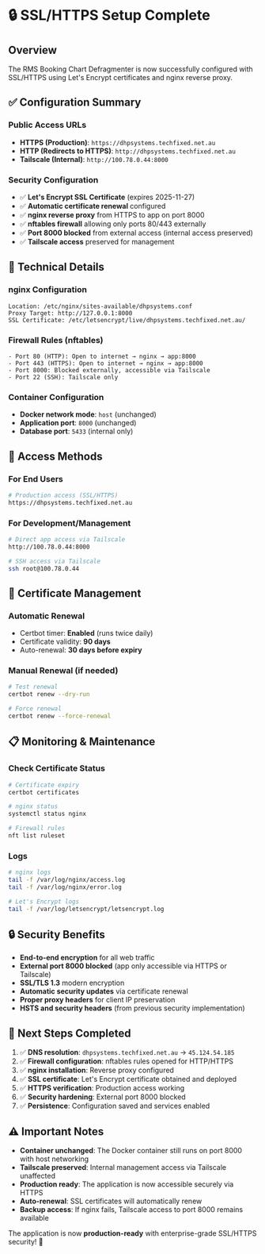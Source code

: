 # 🔒 SSL/HTTPS Setup Complete

## Overview

The RMS Booking Chart Defragmenter is now successfully configured with SSL/HTTPS using Let's Encrypt certificates and nginx reverse proxy.

## ✅ **Configuration Summary**

### **Public Access URLs**
- **HTTPS (Production)**: `https://dhpsystems.techfixed.net.au`
- **HTTP (Redirects to HTTPS)**: `http://dhpsystems.techfixed.net.au`
- **Tailscale (Internal)**: `http://100.78.0.44:8000`

### **Security Configuration**
- ✅ **Let's Encrypt SSL Certificate** (expires 2025-11-27)
- ✅ **Automatic certificate renewal** configured
- ✅ **nginx reverse proxy** from HTTPS to app on port 8000
- ✅ **nftables firewall** allowing only ports 80/443 externally
- ✅ **Port 8000 blocked** from external access (internal access preserved)
- ✅ **Tailscale access** preserved for management

## 🔧 **Technical Details**

### **nginx Configuration**
```
Location: /etc/nginx/sites-available/dhpsystems.conf
Proxy Target: http://127.0.0.1:8000
SSL Certificate: /etc/letsencrypt/live/dhpsystems.techfixed.net.au/
```

### **Firewall Rules (nftables)**
```
- Port 80 (HTTP): Open to internet → nginx → app:8000
- Port 443 (HTTPS): Open to internet → nginx → app:8000  
- Port 8000: Blocked externally, accessible via Tailscale
- Port 22 (SSH): Tailscale only
```

### **Container Configuration**
- **Docker network mode**: `host` (unchanged)
- **Application port**: `8000` (unchanged)
- **Database port**: `5433` (internal only)

## 🚀 **Access Methods**

### **For End Users**
```bash
# Production access (SSL/HTTPS)
https://dhpsystems.techfixed.net.au
```

### **For Development/Management**
```bash
# Direct app access via Tailscale
http://100.78.0.44:8000

# SSH access via Tailscale
ssh root@100.78.0.44
```

## 🔄 **Certificate Management**

### **Automatic Renewal**
- Certbot timer: **Enabled** (runs twice daily)
- Certificate validity: **90 days**
- Auto-renewal: **30 days before expiry**

### **Manual Renewal (if needed)**
```bash
# Test renewal
certbot renew --dry-run

# Force renewal
certbot renew --force-renewal
```

## 📋 **Monitoring & Maintenance**

### **Check Certificate Status**
```bash
# Certificate expiry
certbot certificates

# nginx status
systemctl status nginx

# Firewall rules
nft list ruleset
```

### **Logs**
```bash
# nginx logs
tail -f /var/log/nginx/access.log
tail -f /var/log/nginx/error.log

# Let's Encrypt logs
tail -f /var/log/letsencrypt/letsencrypt.log
```

## 🔒 **Security Benefits**

- **End-to-end encryption** for all web traffic
- **External port 8000 blocked** (app only accessible via HTTPS or Tailscale)
- **SSL/TLS 1.3** modern encryption
- **Automatic security updates** via certificate renewal
- **Proper proxy headers** for client IP preservation
- **HSTS and security headers** (from previous security implementation)

## 🎯 **Next Steps Completed**

1. ✅ **DNS resolution**: `dhpsystems.techfixed.net.au` → `45.124.54.185`
2. ✅ **Firewall configuration**: nftables rules opened for HTTP/HTTPS
3. ✅ **nginx installation**: Reverse proxy configured
4. ✅ **SSL certificate**: Let's Encrypt certificate obtained and deployed
5. ✅ **HTTPS verification**: Production access working
6. ✅ **Security hardening**: External port 8000 blocked
7. ✅ **Persistence**: Configuration saved and services enabled

## ⚠️ **Important Notes**

- **Container unchanged**: The Docker container still runs on port 8000 with host networking
- **Tailscale preserved**: Internal management access via Tailscale unaffected
- **Production ready**: The application is now accessible securely via HTTPS
- **Auto-renewal**: SSL certificates will automatically renew
- **Backup access**: If nginx fails, Tailscale access to port 8000 remains available

The application is now **production-ready** with enterprise-grade SSL/HTTPS security! 🚀
